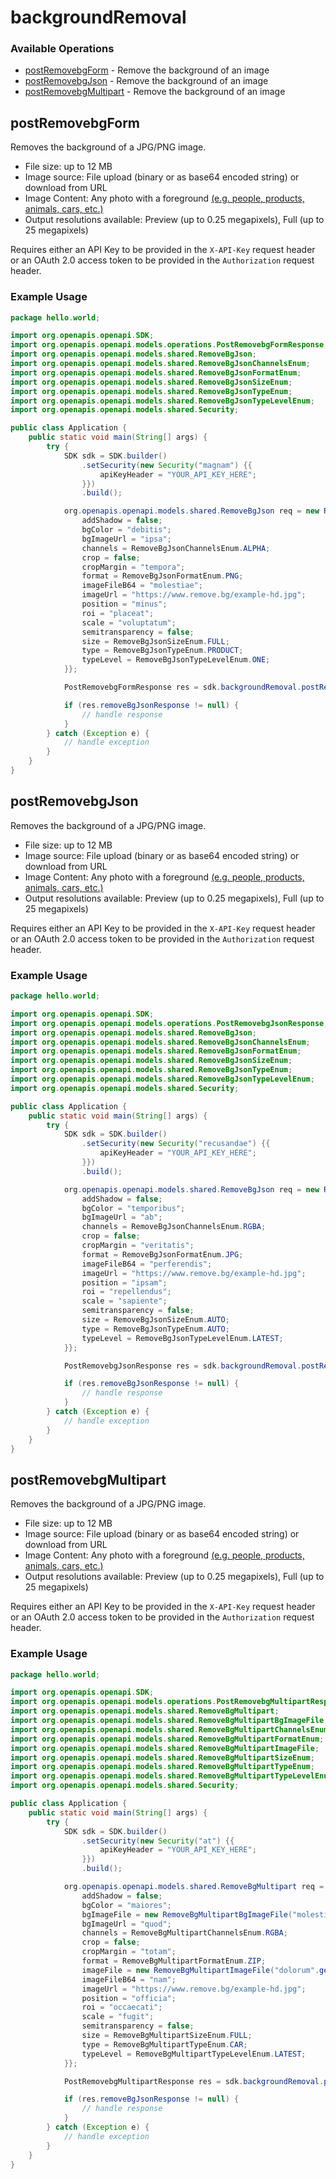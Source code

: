 # backgroundRemoval

### Available Operations

* [postRemovebgForm](#postremovebgform) - Remove the background of an image
* [postRemovebgJson](#postremovebgjson) - Remove the background of an image
* [postRemovebgMultipart](#postremovebgmultipart) - Remove the background of an image

## postRemovebgForm

Removes the background of a JPG/PNG image.

* File size: up to 12 MB
* Image source: File upload (binary or as base64 encoded string) or download from URL
* Image Content: Any photo with a foreground [(e.g. people, products, animals, cars, etc.)](/supported-images)
* Output resolutions available: Preview (up to 0.25 megapixels), Full (up to 25 megapixels)

Requires either an API Key to be provided in the `X-API-Key` request header or an OAuth 2.0 access token to be provided in the `Authorization` request header.


### Example Usage

```java
package hello.world;

import org.openapis.openapi.SDK;
import org.openapis.openapi.models.operations.PostRemovebgFormResponse;
import org.openapis.openapi.models.shared.RemoveBgJson;
import org.openapis.openapi.models.shared.RemoveBgJsonChannelsEnum;
import org.openapis.openapi.models.shared.RemoveBgJsonFormatEnum;
import org.openapis.openapi.models.shared.RemoveBgJsonSizeEnum;
import org.openapis.openapi.models.shared.RemoveBgJsonTypeEnum;
import org.openapis.openapi.models.shared.RemoveBgJsonTypeLevelEnum;
import org.openapis.openapi.models.shared.Security;

public class Application {
    public static void main(String[] args) {
        try {
            SDK sdk = SDK.builder()
                .setSecurity(new Security("magnam") {{
                    apiKeyHeader = "YOUR_API_KEY_HERE";
                }})
                .build();

            org.openapis.openapi.models.shared.RemoveBgJson req = new RemoveBgJson() {{
                addShadow = false;
                bgColor = "debitis";
                bgImageUrl = "ipsa";
                channels = RemoveBgJsonChannelsEnum.ALPHA;
                crop = false;
                cropMargin = "tempora";
                format = RemoveBgJsonFormatEnum.PNG;
                imageFileB64 = "molestiae";
                imageUrl = "https://www.remove.bg/example-hd.jpg";
                position = "minus";
                roi = "placeat";
                scale = "voluptatum";
                semitransparency = false;
                size = RemoveBgJsonSizeEnum.FULL;
                type = RemoveBgJsonTypeEnum.PRODUCT;
                typeLevel = RemoveBgJsonTypeLevelEnum.ONE;
            }};            

            PostRemovebgFormResponse res = sdk.backgroundRemoval.postRemovebgForm(req);

            if (res.removeBgJsonResponse != null) {
                // handle response
            }
        } catch (Exception e) {
            // handle exception
        }
    }
}
```

## postRemovebgJson

Removes the background of a JPG/PNG image.

* File size: up to 12 MB
* Image source: File upload (binary or as base64 encoded string) or download from URL
* Image Content: Any photo with a foreground [(e.g. people, products, animals, cars, etc.)](/supported-images)
* Output resolutions available: Preview (up to 0.25 megapixels), Full (up to 25 megapixels)

Requires either an API Key to be provided in the `X-API-Key` request header or an OAuth 2.0 access token to be provided in the `Authorization` request header.


### Example Usage

```java
package hello.world;

import org.openapis.openapi.SDK;
import org.openapis.openapi.models.operations.PostRemovebgJsonResponse;
import org.openapis.openapi.models.shared.RemoveBgJson;
import org.openapis.openapi.models.shared.RemoveBgJsonChannelsEnum;
import org.openapis.openapi.models.shared.RemoveBgJsonFormatEnum;
import org.openapis.openapi.models.shared.RemoveBgJsonSizeEnum;
import org.openapis.openapi.models.shared.RemoveBgJsonTypeEnum;
import org.openapis.openapi.models.shared.RemoveBgJsonTypeLevelEnum;
import org.openapis.openapi.models.shared.Security;

public class Application {
    public static void main(String[] args) {
        try {
            SDK sdk = SDK.builder()
                .setSecurity(new Security("recusandae") {{
                    apiKeyHeader = "YOUR_API_KEY_HERE";
                }})
                .build();

            org.openapis.openapi.models.shared.RemoveBgJson req = new RemoveBgJson() {{
                addShadow = false;
                bgColor = "temporibus";
                bgImageUrl = "ab";
                channels = RemoveBgJsonChannelsEnum.RGBA;
                crop = false;
                cropMargin = "veritatis";
                format = RemoveBgJsonFormatEnum.JPG;
                imageFileB64 = "perferendis";
                imageUrl = "https://www.remove.bg/example-hd.jpg";
                position = "ipsam";
                roi = "repellendus";
                scale = "sapiente";
                semitransparency = false;
                size = RemoveBgJsonSizeEnum.AUTO;
                type = RemoveBgJsonTypeEnum.AUTO;
                typeLevel = RemoveBgJsonTypeLevelEnum.LATEST;
            }};            

            PostRemovebgJsonResponse res = sdk.backgroundRemoval.postRemovebgJson(req);

            if (res.removeBgJsonResponse != null) {
                // handle response
            }
        } catch (Exception e) {
            // handle exception
        }
    }
}
```

## postRemovebgMultipart

Removes the background of a JPG/PNG image.

* File size: up to 12 MB
* Image source: File upload (binary or as base64 encoded string) or download from URL
* Image Content: Any photo with a foreground [(e.g. people, products, animals, cars, etc.)](/supported-images)
* Output resolutions available: Preview (up to 0.25 megapixels), Full (up to 25 megapixels)

Requires either an API Key to be provided in the `X-API-Key` request header or an OAuth 2.0 access token to be provided in the `Authorization` request header.


### Example Usage

```java
package hello.world;

import org.openapis.openapi.SDK;
import org.openapis.openapi.models.operations.PostRemovebgMultipartResponse;
import org.openapis.openapi.models.shared.RemoveBgMultipart;
import org.openapis.openapi.models.shared.RemoveBgMultipartBgImageFile;
import org.openapis.openapi.models.shared.RemoveBgMultipartChannelsEnum;
import org.openapis.openapi.models.shared.RemoveBgMultipartFormatEnum;
import org.openapis.openapi.models.shared.RemoveBgMultipartImageFile;
import org.openapis.openapi.models.shared.RemoveBgMultipartSizeEnum;
import org.openapis.openapi.models.shared.RemoveBgMultipartTypeEnum;
import org.openapis.openapi.models.shared.RemoveBgMultipartTypeLevelEnum;
import org.openapis.openapi.models.shared.Security;

public class Application {
    public static void main(String[] args) {
        try {
            SDK sdk = SDK.builder()
                .setSecurity(new Security("at") {{
                    apiKeyHeader = "YOUR_API_KEY_HERE";
                }})
                .build();

            org.openapis.openapi.models.shared.RemoveBgMultipart req = new RemoveBgMultipart() {{
                addShadow = false;
                bgColor = "maiores";
                bgImageFile = new RemoveBgMultipartBgImageFile("molestiae", "quod".getBytes());;
                bgImageUrl = "quod";
                channels = RemoveBgMultipartChannelsEnum.RGBA;
                crop = false;
                cropMargin = "totam";
                format = RemoveBgMultipartFormatEnum.ZIP;
                imageFile = new RemoveBgMultipartImageFile("dolorum".getBytes(), "dicta");;
                imageFileB64 = "nam";
                imageUrl = "https://www.remove.bg/example-hd.jpg";
                position = "officia";
                roi = "occaecati";
                scale = "fugit";
                semitransparency = false;
                size = RemoveBgMultipartSizeEnum.FULL;
                type = RemoveBgMultipartTypeEnum.CAR;
                typeLevel = RemoveBgMultipartTypeLevelEnum.LATEST;
            }};            

            PostRemovebgMultipartResponse res = sdk.backgroundRemoval.postRemovebgMultipart(req);

            if (res.removeBgJsonResponse != null) {
                // handle response
            }
        } catch (Exception e) {
            // handle exception
        }
    }
}
```
